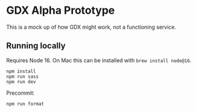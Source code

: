 # GDX Alpha Prototype

This is a mock up of how GDX might work, not a functioning service.

## Running locally

Requires Node 16. On Mac this can be installed with `brew install node@16`.

```
npm install
npm run sass
npm run dev
```

Precommit:

```
npm run format
```
